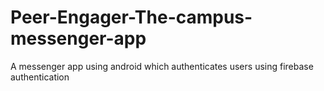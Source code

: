 # Peer-Engager-The-campus-messenger-app
A messenger app using android which authenticates users using firebase authentication
